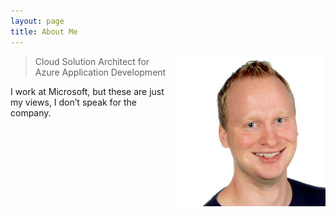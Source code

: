 ```yaml
---
layout: page
title: About Me
---
```



<p class="full-width no-margin"><img src="/public/image/profile.jpg" alt="LQ" style="width:15rem;height:15rem;" align="right"/></p>

<blockquote class="full-width"><p>Cloud Solution Architect for Azure Application Development</p></blockquote>

I work at Microsoft, but these are just my views, I don’t speak for the company.